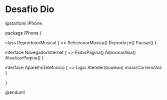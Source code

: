 # Desafio Dio

@startuml IPhone

package IPhone { 

class ReprodutorMusical {
     <<abstract>>
	SelecionarMusica()
	Reproduzir()
	Pausar()
}

interface NavegadorInternet {
     <<abstract>>
	ExibirPagina()
	AdicionarAba()
	AtualizarPagina()
}

interface AparelhoTelefonico {
     <<abstract>>
	Ligar
	Atender(boolean)
     iniciarCorrerioVoz
}




}

@enduml
